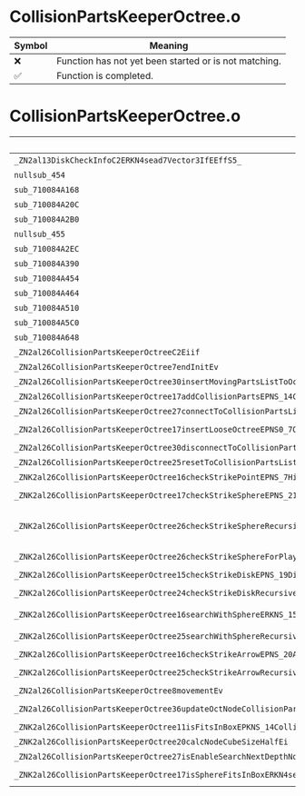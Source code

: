 # CollisionPartsKeeperOctree.o
| Symbol | Meaning 
| ------------- | ------------- 
| :x: | Function has not yet been started or is not matching. 
| :white_check_mark: | Function is completed. 


# CollisionPartsKeeperOctree.o
| Symbol (Mangled) | Symbol (Demangled) | Decompiled? |
| ------------- |  ------------- | ------------- |
| `_ZN2al13DiskCheckInfoC2ERKN4sead7Vector3IfEEffS5_` | `al::DiskCheckInfo::DiskCheckInfo(sead::Vector3<float> const&,float,float,sead::Vector3<float> const&)` | :white_check_mark: |
| `nullsub_454` | `` | :white_check_mark: |
| `sub_710084A168` | `` | :white_check_mark: |
| `sub_710084A20C` | `` | :white_check_mark: |
| `sub_710084A2B0` | `` | :white_check_mark: |
| `nullsub_455` | `` | :white_check_mark: |
| `sub_710084A2EC` | `` | :white_check_mark: |
| `sub_710084A390` | `` | :white_check_mark: |
| `sub_710084A454` | `` | :white_check_mark: |
| `sub_710084A464` | `` | :white_check_mark: |
| `sub_710084A510` | `` | :white_check_mark: |
| `sub_710084A5C0` | `` | :white_check_mark: |
| `sub_710084A648` | `` | :white_check_mark: |
| `_ZN2al26CollisionPartsKeeperOctreeC2Eiif` | `al::CollisionPartsKeeperOctree::CollisionPartsKeeperOctree(int,int,float)` | :white_check_mark: |
| `_ZN2al26CollisionPartsKeeperOctree7endInitEv` | `al::CollisionPartsKeeperOctree::endInit(void)` | :white_check_mark: |
| `_ZN2al26CollisionPartsKeeperOctree30insertMovingPartsListToOctNodeEv` | `al::CollisionPartsKeeperOctree::insertMovingPartsListToOctNode(void)` | :white_check_mark: |
| `_ZN2al26CollisionPartsKeeperOctree17addCollisionPartsEPNS_14CollisionPartsE` | `al::CollisionPartsKeeperOctree::addCollisionParts(al::CollisionParts *)` | :white_check_mark: |
| `_ZN2al26CollisionPartsKeeperOctree27connectToCollisionPartsListEPNS_14CollisionPartsE` | `al::CollisionPartsKeeperOctree::connectToCollisionPartsList(al::CollisionParts *)` | :white_check_mark: |
| `_ZN2al26CollisionPartsKeeperOctree17insertLooseOctreeEPNS0_7OctNodeEPNS_14CollisionPartsE` | `al::CollisionPartsKeeperOctree::insertLooseOctree(al::CollisionPartsKeeperOctree::OctNode *,al::CollisionParts *)` | :white_check_mark: |
| `_ZN2al26CollisionPartsKeeperOctree30disconnectToCollisionPartsListEPNS_14CollisionPartsE` | `al::CollisionPartsKeeperOctree::disconnectToCollisionPartsList(al::CollisionParts *)` | :white_check_mark: |
| `_ZN2al26CollisionPartsKeeperOctree25resetToCollisionPartsListEPNS_14CollisionPartsE` | `al::CollisionPartsKeeperOctree::resetToCollisionPartsList(al::CollisionParts *)` | :white_check_mark: |
| `_ZNK2al26CollisionPartsKeeperOctree16checkStrikePointEPNS_7HitInfoERKNS_22CollisionCheckInfoBaseE` | `al::CollisionPartsKeeperOctree::checkStrikePoint(al::HitInfo *,al::CollisionCheckInfoBase const&)const` | :white_check_mark: |
| `_ZNK2al26CollisionPartsKeeperOctree17checkStrikeSphereEPNS_21SphereHitResultBufferERKNS_15SphereCheckInfoEbRKN4sead7Vector3IfEE` | `al::CollisionPartsKeeperOctree::checkStrikeSphere(al::SphereHitResultBuffer *,al::SphereCheckInfo const&,bool,sead::Vector3<float> const&)const` | :white_check_mark: |
| `_ZNK2al26CollisionPartsKeeperOctree26checkStrikeSphereRecursiveEPNS_21SphereHitResultBufferERKNS_15SphereCheckInfoEPKNS0_7OctNodeEbRKN4sead7Vector3IfEEPFjS2_RKNS9_5TListIPNS_14CollisionPartsEEES5_bSD_E` | `al::CollisionPartsKeeperOctree::checkStrikeSphereRecursive(al::SphereHitResultBuffer *,al::SphereCheckInfo const&,al::CollisionPartsKeeperOctree::OctNode const*,bool,sead::Vector3<float> const&,unsigned int (*)(al::SphereHitResultBuffer *,sead::TList<al::CollisionParts *> const&,al::SphereCheckInfo const&,bool,sead::Vector3<float> const&))const` | :white_check_mark: |
| `_ZNK2al26CollisionPartsKeeperOctree26checkStrikeSphereForPlayerEPNS_21SphereHitResultBufferERKNS_15SphereCheckInfoE` | `al::CollisionPartsKeeperOctree::checkStrikeSphereForPlayer(al::SphereHitResultBuffer *,al::SphereCheckInfo const&)const` | :white_check_mark: |
| `_ZNK2al26CollisionPartsKeeperOctree15checkStrikeDiskEPNS_19DiskHitResultBufferERKNS_13DiskCheckInfoE` | `al::CollisionPartsKeeperOctree::checkStrikeDisk(al::DiskHitResultBuffer *,al::DiskCheckInfo const&)const` | :white_check_mark: |
| `_ZNK2al26CollisionPartsKeeperOctree24checkStrikeDiskRecursiveEPNS_19DiskHitResultBufferERKNS_13DiskCheckInfoEPKNS0_7OctNodeE` | `al::CollisionPartsKeeperOctree::checkStrikeDiskRecursive(al::DiskHitResultBuffer *,al::DiskCheckInfo const&,al::CollisionPartsKeeperOctree::OctNode const*)const` | :white_check_mark: |
| `_ZNK2al26CollisionPartsKeeperOctree16searchWithSphereERKNS_15SphereCheckInfoERN4sead10IDelegate1IPNS_14CollisionPartsEEE` | `al::CollisionPartsKeeperOctree::searchWithSphere(al::SphereCheckInfo const&,sead::IDelegate1<al::CollisionParts *> &)const` | :white_check_mark: |
| `_ZNK2al26CollisionPartsKeeperOctree25searchWithSphereRecursiveERKNS_15SphereCheckInfoERN4sead10IDelegate1IPNS_14CollisionPartsEEEPKNS0_7OctNodeE` | `al::CollisionPartsKeeperOctree::searchWithSphereRecursive(al::SphereCheckInfo const&,sead::IDelegate1<al::CollisionParts *> &,al::CollisionPartsKeeperOctree::OctNode const*)const` | :white_check_mark: |
| `_ZNK2al26CollisionPartsKeeperOctree16checkStrikeArrowEPNS_20ArrowHitResultBufferERKNS_14ArrowCheckInfoE` | `al::CollisionPartsKeeperOctree::checkStrikeArrow(al::ArrowHitResultBuffer *,al::ArrowCheckInfo const&)const` | :white_check_mark: |
| `_ZNK2al26CollisionPartsKeeperOctree25checkStrikeArrowRecursiveEPNS_20ArrowHitResultBufferERKNS_14ArrowCheckInfoEPKNS0_7OctNodeE` | `al::CollisionPartsKeeperOctree::checkStrikeArrowRecursive(al::ArrowHitResultBuffer *,al::ArrowCheckInfo const&,al::CollisionPartsKeeperOctree::OctNode const*)const` | :white_check_mark: |
| `_ZN2al26CollisionPartsKeeperOctree8movementEv` | `al::CollisionPartsKeeperOctree::movement(void)` | :white_check_mark: |
| `_ZN2al26CollisionPartsKeeperOctree36updateOctNodeCollisionPartsRecursiveEPNS0_7OctNodeE` | `al::CollisionPartsKeeperOctree::updateOctNodeCollisionPartsRecursive(al::CollisionPartsKeeperOctree::OctNode *)` | :white_check_mark: |
| `_ZNK2al26CollisionPartsKeeperOctree11isFitsInBoxEPKNS_14CollisionPartsERKN4sead9BoundBox3IfEE` | `al::CollisionPartsKeeperOctree::isFitsInBox(al::CollisionParts const*,sead::BoundBox3<float> const&)const` | :white_check_mark: |
| `_ZNK2al26CollisionPartsKeeperOctree20calcNodeCubeSizeHalfEi` | `al::CollisionPartsKeeperOctree::calcNodeCubeSizeHalf(int)const` | :white_check_mark: |
| `_ZN2al26CollisionPartsKeeperOctree27isEnableSearchNextDepthNodeEPKNS0_7OctNodeE` | `al::CollisionPartsKeeperOctree::isEnableSearchNextDepthNode(al::CollisionPartsKeeperOctree::OctNode const*)` | :white_check_mark: |
| `_ZNK2al26CollisionPartsKeeperOctree17isSphereFitsInBoxERKN4sead7Vector3IfEEfRKNS1_9BoundBox3IfEE` | `al::CollisionPartsKeeperOctree::isSphereFitsInBox(sead::Vector3<float> const&,float,sead::BoundBox3<float> const&)const` | :white_check_mark: |
